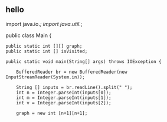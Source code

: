 ## hello



import java.io.*;
import java.util.*;

public class Main {

    public static int [][] graph;
    public static int [] isVisited;

    public static void main(String[] args) throws IOException {

        BufferedReader br = new BufferedReader(new InputStreamReader(System.in));

        String [] inputs = br.readLine().split(" ");
        int n = Integer.parseInt(inputs[0]);
        int m = Integer.parseInt(inputs[1]);
        int v = Integer.parseInt(inputs[2]);

        graph = new int [n+1][n+1];
